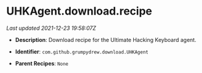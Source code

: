 # UHKAgent.download.recipe

_Last updated 2021-12-23 19:58:07Z_

- **Description**: Download recipe for the Ultimate Hacking Keyboard agent.

- **Identifier**: `com.github.grumpydrew.download.UHKAgent`

- **Parent Recipes**: `None`